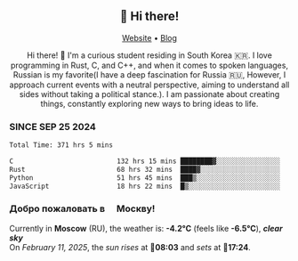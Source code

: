 <h2 align="center">👋 Hi there!</h2>
<p align="center">
  <a href="https://urdekcah.ru">Website</a> •
  <a href="https://urdekcah.blog">Blog</a>
</p>

<p align="center">
  Hi there! 👋 I'm a curious student residing in South Korea 🇰🇷. I love programming in Rust, C, and C++, and when it comes to spoken languages, Russian is my favorite(I have a deep fascination for Russia 🇷🇺, However, I approach current events with a neutral perspective, aiming to understand all sides without taking a political stance.). I am passionate about creating things, constantly exploring new ways to bring ideas to life.
</p>

### SINCE SEP 25 2024
<!--START_SECTION:waka-->
<!--LAST_WAKA_UPDATE:2025-02-10 18:28:45-->
```txt
Total Time: 371 hrs 5 mins

C                          132 hrs 15 mins ████████▓░░░░░░░░░░░░░░░░   34.74 %
Rust                       68 hrs 32 mins  ████▓░░░░░░░░░░░░░░░░░░░░   18.00 %
Python                     51 hrs 45 mins  ███▒░░░░░░░░░░░░░░░░░░░░░   13.60 %
JavaScript                 18 hrs 22 mins  █▒░░░░░░░░░░░░░░░░░░░░░░░   04.83 %
```
<!--END_SECTION:waka-->

<h3>Добро пожаловать в <img src="https://cdn-icons-png.flaticon.com/512/197/197408.png" width="13"/> Москву!</h3>

<!--START_SECTION:weather:moscow-->
<!--LAST_WEATHER_UPDATE:2025-02-11 12:40:20-->
Currently in **Moscow** (RU), the weather is: **-4.2°C** (feels like **-6.5°C**), ***clear sky***<br/>
On *February 11, 2025*, the *sun rises* at 🌅**08:03** and *sets* at 🌇**17:24**.
<!--END_SECTION:weather-->
